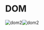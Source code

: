 # DOM

![dom2](C:/Learning/HTML/complete-javascript-course-master/13-Advanced-DOM-Bankist/dom2.png)![dom2](C:/Learning/HTML/complete-javascript-course-master/13-Advanced-DOM-Bankist/dom2.png)